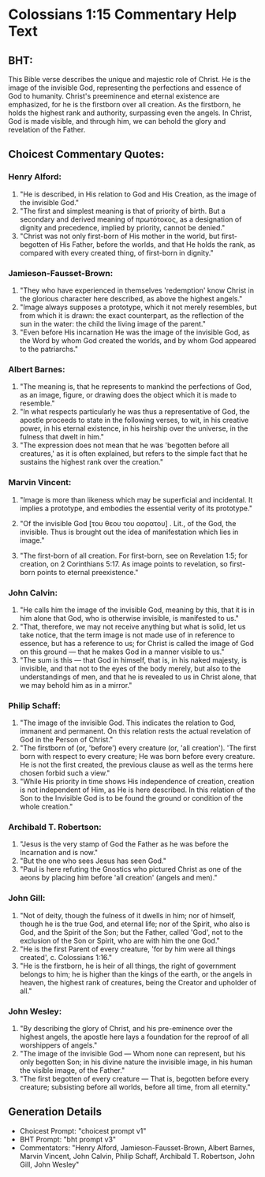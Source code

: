 # Colossians 1:15 Commentary Help Text

## BHT:
This Bible verse describes the unique and majestic role of Christ. He is the image of the invisible God, representing the perfections and essence of God to humanity. Christ's preeminence and eternal existence are emphasized, for he is the firstborn over all creation. As the firstborn, he holds the highest rank and authority, surpassing even the angels. In Christ, God is made visible, and through him, we can behold the glory and revelation of the Father.

## Choicest Commentary Quotes:
### Henry Alford:
1) "He is described, in His relation to God and His Creation, as the image of the invisible God."
2) "The first and simplest meaning is that of priority of birth. But a secondary and derived meaning of πρωτότοκος, as a designation of dignity and precedence, implied by priority, cannot be denied."
3) "Christ was not only first-born of His mother in the world, but first-begotten of His Father, before the worlds, and that He holds the rank, as compared with every created thing, of first-born in dignity."

### Jamieson-Fausset-Brown:
1. "They who have experienced in themselves 'redemption' know Christ in the glorious character here described, as above the highest angels." 
2. "Image always supposes a prototype, which it not merely resembles, but from which it is drawn: the exact counterpart, as the reflection of the sun in the water: the child the living image of the parent." 
3. "Even before His incarnation He was the image of the invisible God, as the Word by whom God created the worlds, and by whom God appeared to the patriarchs."

### Albert Barnes:
1. "The meaning is, that he represents to mankind the perfections of God, as an image, figure, or drawing does the object which it is made to resemble."
2. "In what respects particularly he was thus a representative of God, the apostle proceeds to state in the following verses, to wit, in his creative power, in his eternal existence, in his heirship over the universe, in the fulness that dwelt in him."
3. "The expression does not mean that he was 'begotten before all creatures,' as it is often explained, but refers to the simple fact that he sustains the highest rank over the creation."

### Marvin Vincent:
1. "Image is more than likeness which may be superficial and incidental. It implies a prototype, and embodies the essential verity of its prototype." 

2. "Of the invisible God [του θεου του αορατου] . Lit., of the God, the invisible. Thus is brought out the idea of manifestation which lies in image."

3. "The first-born of all creation. For first-born, see on Revelation 1:5; for creation, on 2 Corinthians 5:17. As image points to revelation, so first-born points to eternal preexistence."

### John Calvin:
1. "He calls him the image of the invisible God, meaning by this, that it is in him alone that God, who is otherwise invisible, is manifested to us."
2. "That, therefore, we may not receive anything but what is solid, let us take notice, that the term image is not made use of in reference to essence, but has a reference to us; for Christ is called the image of God on this ground — that he makes God in a manner visible to us."
3. "The sum is this — that God in himself, that is, in his naked majesty, is invisible, and that not to the eyes of the body merely, but also to the understandings of men, and that he is revealed to us in Christ alone, that we may behold him as in a mirror."

### Philip Schaff:
1. "The image of the invisible God. This indicates the relation to God, immanent and permanent. On this relation rests the actual revelation of God in the Person of Christ." 
2. "The firstborn of (or, 'before') every creature (or, 'all creation'). 'The first born with respect to every creature; He was born before every creature. He is not the first created, the previous clause as well as the terms here chosen forbid such a view." 
3. "While His priority in time shows His independence of creation, creation is not independent of Him, as He is here described. In this relation of the Son to the Invisible God is to be found the ground or condition of the whole creation."

### Archibald T. Robertson:
1. "Jesus is the very stamp of God the Father as he was before the Incarnation and is now." 
2. "But the one who sees Jesus has seen God." 
3. "Paul is here refuting the Gnostics who pictured Christ as one of the aeons by placing him before 'all creation' (angels and men)."

### John Gill:
1. "Not of deity, though the fulness of it dwells in him; nor of himself, though he is the true God, and eternal life; nor of the Spirit, who also is God, and the Spirit of the Son; but the Father, called 'God', not to the exclusion of the Son or Spirit, who are with him the one God."
2. "He is the first Parent of every creature, 'for by him were all things created', c. Colossians 1:16."
3. "He is the firstborn, he is heir of all things, the right of government belongs to him; he is higher than the kings of the earth, or the angels in heaven, the highest rank of creatures, being the Creator and upholder of all."

### John Wesley:
1. "By describing the glory of Christ, and his pre-eminence over the highest angels, the apostle here lays a foundation for the reproof of all worshippers of angels."
2. "The image of the invisible God — Whom none can represent, but his only begotten Son; in his divine nature the invisible image, in his human the visible image, of the Father."
3. "The first begotten of every creature — That is, begotten before every creature; subsisting before all worlds, before all time, from all eternity."


## Generation Details
- Choicest Prompt: "choicest prompt v1"
- BHT Prompt: "bht prompt v3"
- Commentators: "Henry Alford, Jamieson-Fausset-Brown, Albert Barnes, Marvin Vincent, John Calvin, Philip Schaff, Archibald T. Robertson, John Gill, John Wesley"
